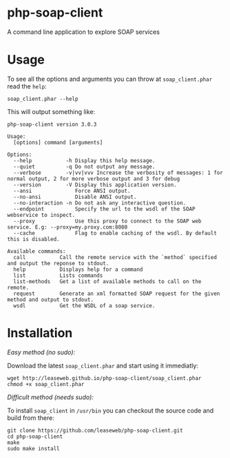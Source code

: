 php-soap-client
===============

A command line application to explore SOAP services


Usage
=====

To see all the options and arguments you can throw at `soap_client.phar` read
the `help`:

    soap_client.phar --help


This will output something like:

    php-soap-client version 3.0.3

    Usage:
      [options] command [arguments]

    Options:
      --help           -h Display this help message.
      --quiet          -q Do not output any message.
      --verbose        -v|vv|vvv Increase the verbosity of messages: 1 for normal output, 2 for more verbose output and 3 for debug
      --version        -V Display this application version.
      --ansi              Force ANSI output.
      --no-ansi           Disable ANSI output.
      --no-interaction -n Do not ask any interactive question.
      --endpoint          Specify the url to the wsdl of the SOAP webservice to inspect.
      --proxy             Use this proxy to connect to the SOAP web service. E.g: --proxy=my.proxy.com:8080
      --cache             Flag to enable caching of the wsdl. By default this is disabled.

    Available commands:
      call           Call the remote service with the `method` specified and output the reponse to stdout.
      help           Displays help for a command
      list           Lists commands
      list-methods   Get a list of available methods to call on the remote.
      request        Generate an xml formatted SOAP request for the given method and output to stdout.
      wsdl           Get the WSDL of a soap service.


Installation
============

*Easy method (no sudo):*

Download the latest `soap_client.phar` and start using it immediatly:

    wget http://leaseweb.github.io/php-soap-client/soap_client.phar
    chmod +x soap_client.phar


*Difficult method (needs sudo):*

To install `soap_client` in `/usr/bin` you can checkout the source code and build from there:

    git clone https://github.com/leaseweb/php-soap-client.git
    cd php-soap-client
    make
    sudo make install
